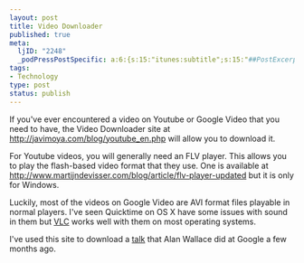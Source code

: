 ```yaml
--- 
layout: post
title: Video Downloader
published: true
meta: 
  ljID: "2248"
  _podPressPostSpecific: a:6:{s:15:"itunes:subtitle";s:15:"##PostExcerpt##";s:14:"itunes:summary";s:15:"##PostExcerpt##";s:15:"itunes:keywords";s:17:"##WordPressCats##";s:13:"itunes:author";s:10:"##Global##";s:15:"itunes:explicit";s:2:"No";s:12:"itunes:block";s:2:"No";}
tags: 
- Technology
type: post
status: publish
---
```

If you've ever encountered a video on Youtube or Google Video that you need to have, the Video Downloader site at <a href="http://javimoya.com/blog/youtube_en.php">http://javimoya.com/blog/youtube_en.php</a> will allow you to download it.

For Youtube videos, you will generally need an FLV player. This allows you to play the flash-based video format that they use. One is available at <a href="http://www.martijndevisser.com/blog/article/flv-player-updated">http://www.martijndevisser.com/blog/article/flv-player-updated</a> but it is only for Windows.

Luckily, most of the videos on Google Video are AVI format files playable in normal players. I've seen Quicktime on OS X have some issues with sound in them but <a href="http://www.google.com/url?sa=t&ct=res&cd=1&url=http%3A%2F%2Fwww.videolan.org%2Fvlc%2F&ei=_38uRdrJH4H6hAOn4ejVCg&sig=__1zrNvno8Y1RFGrWdb7aCZM2RDBk=&sig2=pMt9H5jHQfDZscbNw37cAw">VLC</a> works well with them on most operating systems.

I've used this site to download a <a href="http://video.google.com/videoplay?docid=983112177262602885&q=%22Alan+Wallace%22&hl=en">talk</a> that Alan Wallace did at Google a few months ago.
